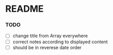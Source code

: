 # README

### TODO

- [ ] change title from Array everywhere
- [ ] correct notes according to displayed content
- [ ] should be in reverese date order
